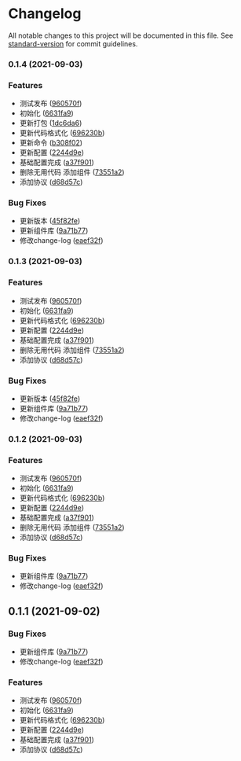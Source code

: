 # Changelog

All notable changes to this project will be documented in this file. See [standard-version](https://github.com/conventional-changelog/standard-version) for commit guidelines.

### 0.1.4 (2021-09-03)


### Features

* 测试发布 ([960570f](https://github.com/mkRui/Mor-ui/commit/960570ff147961dffe011593337e2cf9d52604e4))
* 初始化 ([6631fa9](https://github.com/mkRui/Mor-ui/commit/6631fa93b0cf3f980cce70fc84fada7eadabdeab))
* 更新打包 ([1dc6da6](https://github.com/mkRui/Mor-ui/commit/1dc6da67570c0fbf831016b48583d4f62e84b515))
* 更新代码格式化 ([696230b](https://github.com/mkRui/Mor-ui/commit/696230bc0e4f28ef8089a6182c0a127831110c31))
* 更新命令 ([b308f02](https://github.com/mkRui/Mor-ui/commit/b308f0276fc56da2e2406db0ade3ee37b5da1141))
* 更新配置 ([2244d9e](https://github.com/mkRui/Mor-ui/commit/2244d9e15461656c8545ddfeee4c0cc8ca71e378))
* 基础配置完成 ([a37f901](https://github.com/mkRui/Mor-ui/commit/a37f9010dd5e5eef42c9ff50f9d49f5f09ff2390))
* 删除无用代码 添加组件 ([73551a2](https://github.com/mkRui/Mor-ui/commit/73551a2b24d08720b9673f35b395cb7da3d4eddc))
* 添加协议 ([d68d57c](https://github.com/mkRui/Mor-ui/commit/d68d57c49912a5797f0445d052912cd883cb62b7))


### Bug Fixes

* 更新版本 ([45f82fe](https://github.com/mkRui/Mor-ui/commit/45f82fe125b922600c937b324e6f34eea5305bd2))
* 更新组件库 ([9a71b77](https://github.com/mkRui/Mor-ui/commit/9a71b773144715eb5d95e3031ef9d61dd72757a5))
* 修改change-log ([eaef32f](https://github.com/mkRui/Mor-ui/commit/eaef32ffe097c2da71c46d34d853eecfb6b603fb))

### 0.1.3 (2021-09-03)


### Features

* 测试发布 ([960570f](https://github.com/mkRui/Mor-ui/commit/960570ff147961dffe011593337e2cf9d52604e4))
* 初始化 ([6631fa9](https://github.com/mkRui/Mor-ui/commit/6631fa93b0cf3f980cce70fc84fada7eadabdeab))
* 更新代码格式化 ([696230b](https://github.com/mkRui/Mor-ui/commit/696230bc0e4f28ef8089a6182c0a127831110c31))
* 更新配置 ([2244d9e](https://github.com/mkRui/Mor-ui/commit/2244d9e15461656c8545ddfeee4c0cc8ca71e378))
* 基础配置完成 ([a37f901](https://github.com/mkRui/Mor-ui/commit/a37f9010dd5e5eef42c9ff50f9d49f5f09ff2390))
* 删除无用代码 添加组件 ([73551a2](https://github.com/mkRui/Mor-ui/commit/73551a2b24d08720b9673f35b395cb7da3d4eddc))
* 添加协议 ([d68d57c](https://github.com/mkRui/Mor-ui/commit/d68d57c49912a5797f0445d052912cd883cb62b7))


### Bug Fixes

* 更新版本 ([45f82fe](https://github.com/mkRui/Mor-ui/commit/45f82fe125b922600c937b324e6f34eea5305bd2))
* 更新组件库 ([9a71b77](https://github.com/mkRui/Mor-ui/commit/9a71b773144715eb5d95e3031ef9d61dd72757a5))
* 修改change-log ([eaef32f](https://github.com/mkRui/Mor-ui/commit/eaef32ffe097c2da71c46d34d853eecfb6b603fb))

### 0.1.2 (2021-09-03)


### Features

* 测试发布 ([960570f](https://github.com/mkRui/Mor-ui/commit/960570ff147961dffe011593337e2cf9d52604e4))
* 初始化 ([6631fa9](https://github.com/mkRui/Mor-ui/commit/6631fa93b0cf3f980cce70fc84fada7eadabdeab))
* 更新代码格式化 ([696230b](https://github.com/mkRui/Mor-ui/commit/696230bc0e4f28ef8089a6182c0a127831110c31))
* 更新配置 ([2244d9e](https://github.com/mkRui/Mor-ui/commit/2244d9e15461656c8545ddfeee4c0cc8ca71e378))
* 基础配置完成 ([a37f901](https://github.com/mkRui/Mor-ui/commit/a37f9010dd5e5eef42c9ff50f9d49f5f09ff2390))
* 删除无用代码 添加组件 ([73551a2](https://github.com/mkRui/Mor-ui/commit/73551a2b24d08720b9673f35b395cb7da3d4eddc))
* 添加协议 ([d68d57c](https://github.com/mkRui/Mor-ui/commit/d68d57c49912a5797f0445d052912cd883cb62b7))


### Bug Fixes

* 更新组件库 ([9a71b77](https://github.com/mkRui/Mor-ui/commit/9a71b773144715eb5d95e3031ef9d61dd72757a5))
* 修改change-log ([eaef32f](https://github.com/mkRui/Mor-ui/commit/eaef32ffe097c2da71c46d34d853eecfb6b603fb))

## 0.1.1 (2021-09-02)


### Bug Fixes

* 更新组件库 ([9a71b77](https://github.com/mkRui/Mor-ui/commit/9a71b773144715eb5d95e3031ef9d61dd72757a5))
* 修改change-log ([eaef32f](https://github.com/mkRui/Mor-ui/commit/eaef32ffe097c2da71c46d34d853eecfb6b603fb))


### Features

* 测试发布 ([960570f](https://github.com/mkRui/Mor-ui/commit/960570ff147961dffe011593337e2cf9d52604e4))
* 初始化 ([6631fa9](https://github.com/mkRui/Mor-ui/commit/6631fa93b0cf3f980cce70fc84fada7eadabdeab))
* 更新代码格式化 ([696230b](https://github.com/mkRui/Mor-ui/commit/696230bc0e4f28ef8089a6182c0a127831110c31))
* 更新配置 ([2244d9e](https://github.com/mkRui/Mor-ui/commit/2244d9e15461656c8545ddfeee4c0cc8ca71e378))
* 基础配置完成 ([a37f901](https://github.com/mkRui/Mor-ui/commit/a37f9010dd5e5eef42c9ff50f9d49f5f09ff2390))
* 添加协议 ([d68d57c](https://github.com/mkRui/Mor-ui/commit/d68d57c49912a5797f0445d052912cd883cb62b7))
